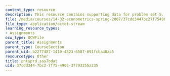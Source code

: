 ```yaml
---
content_type: resource
description: This resource contains supporting data for problem set 5.
file: /media/courses/14-32-econometrics-spring-2007/37cdd3447bc27f75490337793255a235_pntsprd.sas7bdat
file_type: application/octet-stream
learning_resource_types:
- Assignments
ocw_type: OCWFile
parent_title: Assignments
parent_type: CourseSection
parent_uid: b2277487-1410-4823-6587-691fcba48ac5
resourcetype: Other
title: pntsprd.sas7bdat
uid: 37cdd344-7bc2-7f75-4903-37793255a235
---
```

